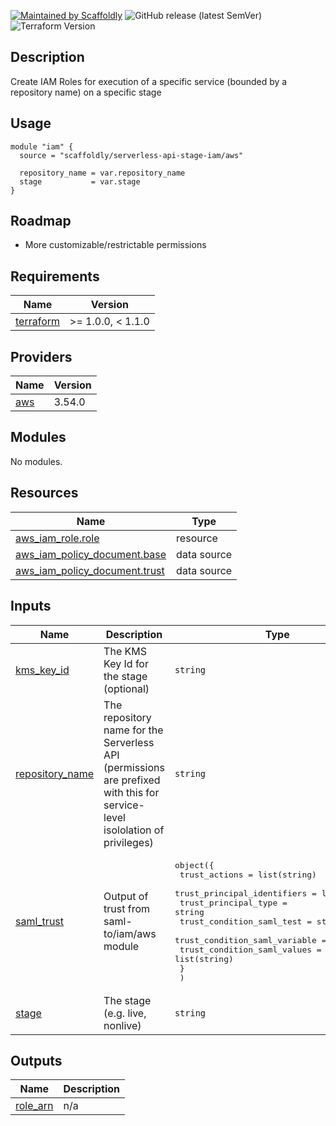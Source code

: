 [![Maintained by Scaffoldly](https://img.shields.io/badge/maintained%20by-scaffoldly-blueviolet)](https://github.com/scaffoldly)
![GitHub release (latest SemVer)](https://img.shields.io/github/v/release/scaffoldly/terraform-aws-api-stage-iam)
![Terraform Version](https://img.shields.io/badge/tf-%3E%3D0.15.0-blue.svg)

## Description

Create IAM Roles for execution of a specific service (bounded by a repository name) on a specific stage

## Usage

```hcl
module "iam" {
  source = "scaffoldly/serverless-api-stage-iam/aws"

  repository_name = var.repository_name
  stage           = var.stage
}
```

## Roadmap

- More customizable/restrictable permissions

<!-- BEGIN_TF_DOCS -->
## Requirements

| Name | Version |
|------|---------|
| <a name="requirement_terraform"></a> [terraform](#requirement\_terraform) | >= 1.0.0, < 1.1.0 |

## Providers

| Name | Version |
|------|---------|
| <a name="provider_aws"></a> [aws](#provider\_aws) | 3.54.0 |

## Modules

No modules.

## Resources

| Name | Type |
|------|------|
| [aws_iam_role.role](https://registry.terraform.io/providers/hashicorp/aws/latest/docs/resources/iam_role) | resource |
| [aws_iam_policy_document.base](https://registry.terraform.io/providers/hashicorp/aws/latest/docs/data-sources/iam_policy_document) | data source |
| [aws_iam_policy_document.trust](https://registry.terraform.io/providers/hashicorp/aws/latest/docs/data-sources/iam_policy_document) | data source |

## Inputs

| Name | Description | Type | Default | Required |
|------|-------------|------|---------|:--------:|
| <a name="input_kms_key_id"></a> [kms\_key\_id](#input\_kms\_key\_id) | The KMS Key Id for the stage (optional) | `string` | `""` | no |
| <a name="input_repository_name"></a> [repository\_name](#input\_repository\_name) | The repository name for the Serverless API (permissions are prefixed with this for service-level isololation of privileges) | `string` | n/a | yes |
| <a name="input_saml_trust"></a> [saml\_trust](#input\_saml\_trust) | Output of trust from saml-to/iam/aws module | <pre>object({<br>    trust_actions                 = list(string)<br>    trust_principal_identifiers   = list(string)<br>    trust_principal_type          = string<br>    trust_condition_saml_test     = string<br>    trust_condition_saml_variable = string<br>    trust_condition_saml_values   = list(string)<br>    }<br>  )</pre> | `null` | no |
| <a name="input_stage"></a> [stage](#input\_stage) | The stage (e.g. live, nonlive) | `string` | n/a | yes |

## Outputs

| Name | Description |
|------|-------------|
| <a name="output_role_arn"></a> [role\_arn](#output\_role\_arn) | n/a |
<!-- END_TF_DOCS -->
